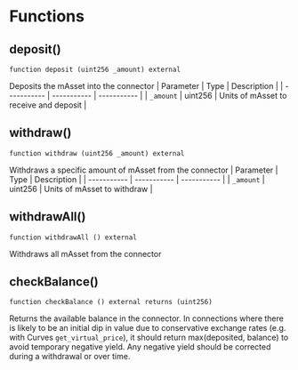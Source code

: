 # Functions

## deposit()
`function deposit (uint256 _amount) external`

Deposits the mAsset into the connector
| Parameter   | Type        | Description |
| ----------- | ----------- | ----------- | 
| `_amount` | uint256 | Units of mAsset to receive and deposit |

## withdraw()
`function withdraw (uint256 _amount) external`

Withdraws a specific amount of mAsset from the connector
| Parameter   | Type        | Description |
| ----------- | ----------- | ----------- | 
| `_amount` | uint256 | Units of mAsset to withdraw |

## withdrawAll()
`function withdrawAll () external`

Withdraws all mAsset from the connector

## checkBalance()
`function checkBalance () external returns (uint256)`

Returns the available balance in the connector. In connectionswhere there is likely to be an initial dip in value due to conservativeexchange rates (e.g. with Curves `get_virtual_price`), it should returnmax(deposited, balance) to avoid temporary negative yield. Any negative yieldshould be corrected during a withdrawal or over time.

